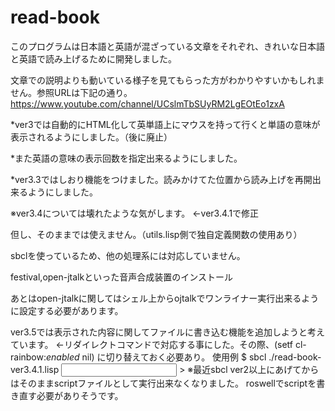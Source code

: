 # read-book
このプログラムは日本語と英語が混ざっている文章をそれぞれ、きれいな日本語と英語で読み上げるために開発しました。

文章での説明よりも動いている様子を見てもらった方がわかりやすいかもしれません。参照URLは下記の通り。
https://www.youtube.com/channel/UCslmTbSUyRM2LgEOtEo1zxA

*ver3では自動的にHTML化して英単語上にマウスを持って行くと単語の意味が表示されるようにしました。（後に廃止）

*また英語の意味の表示回数を指定出来るようにしました。

*ver3.3ではしおり機能をつけました。読みかけてた位置から読み上げを再開出来るようにしました。

※ver3.4については壊れたような気がします。
←ver3.4.1で修正

但し、そのままでは使えません。（utils.lisp側で独自定義関数の使用あり）

sbclを使っているため、他の処理系には対応していません。

festival,open-jtalkといった音声合成装置のインストール

あとはopen-jtalkに関してはシェル上からojtalkでワンライナー実行出来るように設定する必要があります。

ver3.5では表示された内容に関してファイルに書き込む機能を追加しようと考えています。
←リダイレクトコマンドで対応する事にした。その際、(setf cl-rainbow:*enabled* nil) に切り替えておく必要あり。
使用例
$ sbcl ./read-book-ver3.4.1.lisp <input file> > <output file>
※最近sbcl ver2以上にあげてからはそのままscriptファイルとして実行出来なくなりました。
  roswellでscriptを書き直す必要がありそうです。
